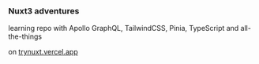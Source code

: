 ### Nuxt3 adventures

learning repo with Apollo GraphQL, TailwindCSS, Pinia, TypeScript and all-the-things

on [trynuxt.vercel.app](trynuxt.vercel.app)